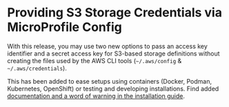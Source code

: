 # Providing S3 Storage Credentials via MicroProfile Config

With this release, you may use two new options to pass an access key identifier and a secret access key for S3-based
storage definitions without creating the files used by the AWS CLI tools (`~/.aws/config` & `~/.aws/credentials`).

This has been added to ease setups using containers (Docker, Podman, Kubernetes, OpenShift) or testing and developing
installations. Find added [documentation and a word of warning in the installation guide](https://guides.dataverse.org/en/latest/installation/config.html#s3-mpconfig).